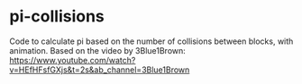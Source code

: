 # pi-collisions
Code to calculate pi based on the number of collisions between blocks, with animation. Based on the video by 3Blue1Brown: https://www.youtube.com/watch?v=HEfHFsfGXjs&t=2s&ab_channel=3Blue1Brown
